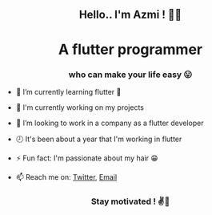 <h2 align="center"> Hello.. I'm Azmi ! 👋😊</h2>
<h1 align="center"> A flutter programmer </h1>
<h3 align="center"> who can make your life easy 😛 </h3>

- 🌱 I’m currently learning flutter 🧡

- 🔭 I'm currently working on my projects
- 👯 I’m looking to work in a company as a flutter developer 
- 🕗 It's been about a year that I'm working in flutter
- ⚡ Fun fact: I'm passionate about my hair 😁 
- 📫 Reach me on: [Twitter](https://twitter.com/anas37796468), [Email]()

<h3 align="center"> Stay motivated ! ✌💪 </h3>

